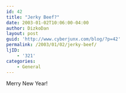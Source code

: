 ```yaml
---
id: 42
title: "Jerky Beef?"
date: 2003-01-02T10:06:00-04:00
author: DizkoDan
layout: post
guid: 'http://www.cyberjunx.com/blog/?p=42'
permalink: /2003/01/02/jerky-beef/
ljID:
    - '321'
categories:
    - General
---
```


Merry New Year!